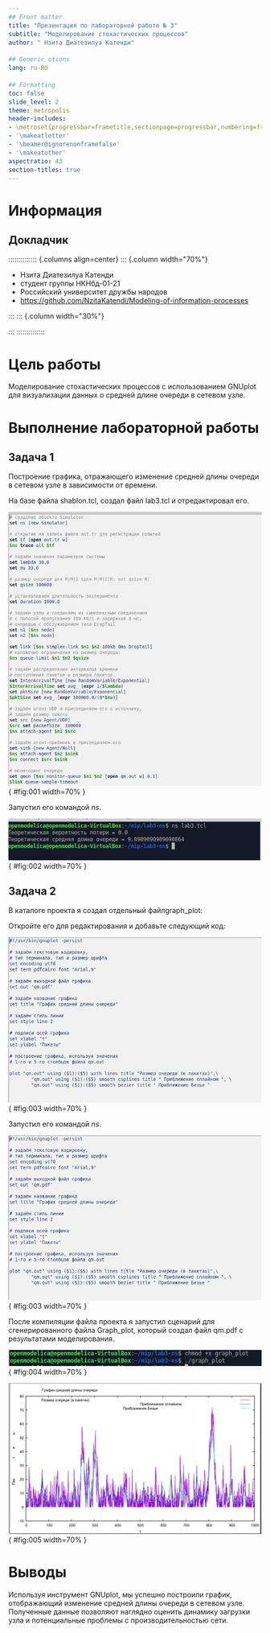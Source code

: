 ```yaml
---
## Front matter
title: "Презентация по лабораторной работе № 3"
subtitle: "Моделирование стохастических процессов"
author: " Нзита Диатезилуа Катенди"

## Generic otions
lang: ru-RU

## Formatting
toc: false
slide_level: 2
theme: metropolis
header-includes:
- \metroset{progressbar=frametitle,sectionpage=progressbar,numbering=fraction}
- '\makeatletter'
- '\beamer@ignorenonframefalse'
- '\makeatother'
aspectratio: 43
section-titles: true
---
```


# Информация

## Докладчик

:::::::::::::: {.columns align=center}
::: {.column width="70%"}

  * Нзита Диатезилуа Катенди
  * студент группы НКНбд-01-21
  * Российский университет дружбы народов
  * <https://github.com/NzitaKatendi/Modeling-of-information-processes>

:::
::: {.column width="30%"}



:::
::::::::::::::

# Цель работы
 
 
 Моделирование стохастических процессов с использованием GNUplot для визуализации данных о средней длине очереди в сетевом узле.

# Выполнение лабораторной работы


## Задача 1

 Построение графика, отражающего изменение средней длины очереди в сетевом узле в зависимости от времени.

На базе файла shablon.tcl, создал файл lab3.tcl и отредактировал его.

![Редактирование файла lab3.tcl](image/image1.png){ #fig:001 width=70% }

Запустил его командой $ns$.

![Запуск симулятора lab3.tcl](image/image2.png){ #fig:002 width=70% }


## Задача 2

В каталоге проекта я создал отдельный файлgraph_plot:

Откройте его для редактирования и добавьте следующий код:

![Редактирование файла graph_plot](image/image3.png){ #fig:003 width=70% }

Запустил его командой $ns$.

![Запуск симулятора lab3.tcl](image/image3.png){ #fig:003 width=70% }

После компиляции файла проекта я запустил сценарий для сгенерированного файла Graph_plot, который создал файл qm.pdf с результатами моделирования.

![Запуск симулятора graph_plot](image/image4.png){ #fig:004 width=70% }

![Результаты моделирования](image/image5.png){ #fig:005 width=70% }


# Выводы

 Используя инструмент GNUplot, мы успешно построили график, отображающий изменение средней длины очереди в сетевом узле. Полученные данные позволяют наглядно оценить динамику загрузки узла и потенциальные проблемы с производительностью сети.